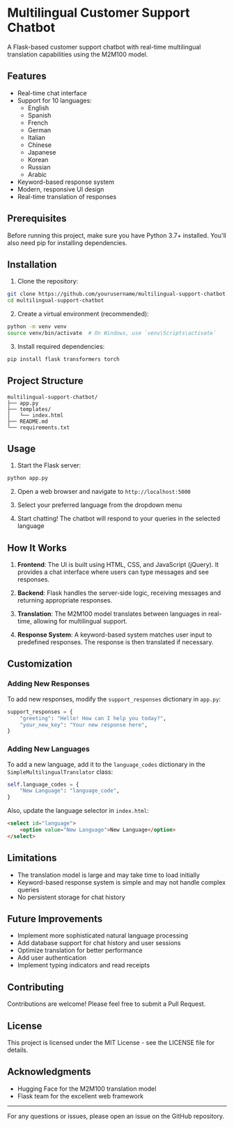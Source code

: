 # Multilingual Customer Support Chatbot

A Flask-based customer support chatbot with real-time multilingual translation capabilities using the M2M100 model.

## Features

- Real-time chat interface
- Support for 10 languages:
  - English
  - Spanish
  - French
  - German
  - Italian
  - Chinese
  - Japanese
  - Korean
  - Russian
  - Arabic
- Keyword-based response system
- Modern, responsive UI design
- Real-time translation of responses

## Prerequisites

Before running this project, make sure you have Python 3.7+ installed. You'll also need pip for installing dependencies.

## Installation

1. Clone the repository:
```bash
git clone https://github.com/yourusername/multilingual-support-chatbot.git
cd multilingual-support-chatbot
```

2. Create a virtual environment (recommended):
```bash
python -m venv venv
source venv/bin/activate  # On Windows, use `venv\Scripts\activate`
```

3. Install required dependencies:
```bash
pip install flask transformers torch
```

## Project Structure

```
multilingual-support-chatbot/
├── app.py
├── templates/
│   └── index.html
├── README.md
└── requirements.txt
```

## Usage

1. Start the Flask server:
```bash
python app.py
```

2. Open a web browser and navigate to `http://localhost:5000`

3. Select your preferred language from the dropdown menu

4. Start chatting! The chatbot will respond to your queries in the selected language

## How It Works

1. **Frontend**: The UI is built using HTML, CSS, and JavaScript (jQuery). It provides a chat interface where users can type messages and see responses.

2. **Backend**: Flask handles the server-side logic, receiving messages and returning appropriate responses.

3. **Translation**: The M2M100 model translates between languages in real-time, allowing for multilingual support.

4. **Response System**: A keyword-based system matches user input to predefined responses. The response is then translated if necessary.

## Customization

### Adding New Responses

To add new responses, modify the `support_responses` dictionary in `app.py`:

```python
support_responses = {
    "greeting": "Hello! How can I help you today?",
    "your_new_key": "Your new response here",
}
```

### Adding New Languages

To add a new language, add it to the `language_codes` dictionary in the `SimpleMultilingualTranslator` class:

```python
self.language_codes = {
    "New Language": "language_code",
}
```

Also, update the language selector in `index.html`:

```html
<select id="language">
    <option value="New Language">New Language</option>
</select>
```

## Limitations

- The translation model is large and may take time to load initially
- Keyword-based response system is simple and may not handle complex queries
- No persistent storage for chat history

## Future Improvements

- Implement more sophisticated natural language processing
- Add database support for chat history and user sessions
- Optimize translation for better performance
- Add user authentication
- Implement typing indicators and read receipts

## Contributing

Contributions are welcome! Please feel free to submit a Pull Request.

## License

This project is licensed under the MIT License - see the LICENSE file for details.

## Acknowledgments

- Hugging Face for the M2M100 translation model
- Flask team for the excellent web framework

---

For any questions or issues, please open an issue on the GitHub repository.
